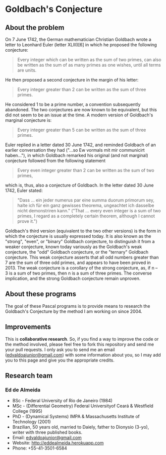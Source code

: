 # Goldbach's Conjecture

## About the problem

On 7 June 1742, the German mathematician Christian Goldbach wrote a letter to Leonhard Euler (letter XLIII)[6] in which he proposed the following conjecture:

> Every integer which can be written as the sum of two primes, can also be written as the sum of as many primes as one wishes, until all terms are units.

He then proposed a second conjecture in the margin of his letter:

> Every integer greater than 2 can be written as the sum of three primes.

He considered 1 to be a prime number, a convention subsequently abandoned. The two conjectures are now known to be equivalent, but this did not seem to be an issue at the time. A modern version of Goldbach's marginal conjecture is:

> Every integer greater than 5 can be written as the sum of three primes.

Euler replied in a letter dated 30 June 1742, and reminded Goldbach of an earlier conversation they had ("…so Ew vormals mit mir communicirt haben…"), in which Goldbach remarked his original (and not marginal) conjecture followed from the following statement

> Every even integer greater than 2 can be written as the sum of two primes,

which is, thus, also a conjecture of Goldbach. In the letter dated 30 June 1742, Euler stated:

> "Dass … ein jeder numerus par eine summa duorum primorum sey, halte ich für ein ganz gewisses theorema, ungeachtet ich dasselbe nicht demonstriren kann." ("That … every even integer is a sum of two primes, I regard as a completely certain theorem, although I cannot prove it.")

Goldbach's third version (equivalent to the two other versions) is the form in which the conjecture is usually expressed today. It is also known as the "strong", "even", or "binary" Goldbach conjecture, to distinguish it from a weaker conjecture, known today variously as the Goldbach's weak conjecture, the "odd" Goldbach conjecture, or the "ternary" Goldbach conjecture. This weak conjecture asserts that all odd numbers greater than 7 are the sum of three odd primes, and appears to have been proved in 2013. The weak conjecture is a corollary of the strong conjecture, as, if n – 3 is a sum of two primes, then n is a sum of three primes. The converse implication, and the strong Goldbach conjecture remain unproven.

## About these programs

The goal of these Pascal programs is to provide means to research the Goldbach's Conjecture by the method I am working on since 2004.

## Improvements

This is **collaborative research**. So, if you find a way to improve the code or the method involved, please feel free to fork this repository and send me your pull requests. I only ask you to send me an email (edvaldoajunior@gmail.com) with some information about you, so I may add you to this page and give you the appropriate credits.

## Research team

### Ed de Almeida
  
  - BSc - Federal University of Rio de Janeiro (1984)
  - MSc - (Differential Geometry) Federal Universityof Ceará & Westfield College (1995)
  - PhD - (Dynamical Systems) IMPA & Massachusetts Institute of Technology (2001)
  - Brazilian, 50 years old, married to Daiely, father to Dionysio (3-yo), writer with three published books.
  - Email: edvaldoajunior@gmail.com
  - Website: http://eddealmeida.herokuapp.com
  - Phone: +55-41-3501-6584

